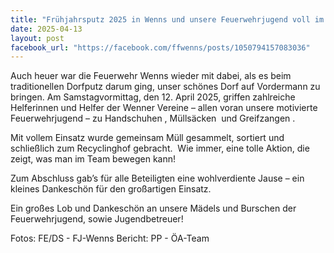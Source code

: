 ```yaml
---
title: "Frühjahrsputz 2025 in Wenns und unsere Feuerwehrjugend voll im Einsatz"
date: 2025-04-13
layout: post
facebook_url: "https://facebook.com/ffwenns/posts/1050794157083036"
---
```


Auch heuer war die Feuerwehr Wenns wieder mit dabei, als es beim traditionellen Dorfputz darum ging, unser schönes Dorf auf Vordermann zu bringen. Am Samstagvormittag, den 12. April 2025, griffen zahlreiche Helferinnen und Helfer der Wenner Vereine – allen voran unsere motivierte Feuerwehrjugend – zu Handschuhen , Müllsäcken ️ und Greifzangen .

Mit vollem Einsatz wurde gemeinsam Müll gesammelt, sortiert und schließlich zum Recyclinghof gebracht. ️ Wie immer, eine tolle Aktion, die zeigt, was man im Team bewegen kann! ‍

Zum Abschluss gab’s für alle Beteiligten eine wohlverdiente Jause – ein kleines Dankeschön für den großartigen Einsatz. 

Ein großes Lob und Dankeschön an unsere Mädels und Burschen der Feuerwehrjugend, sowie Jugendbetreuer! 

 Fotos: FE/DS - FJ-Wenns
 Bericht: PP - ÖA-Team